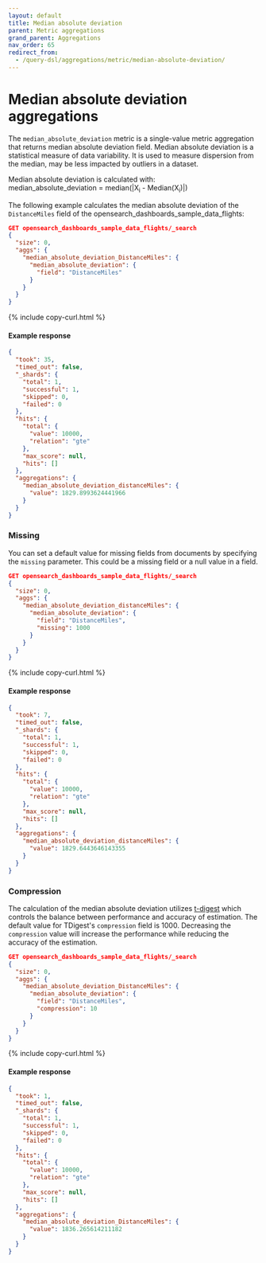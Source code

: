 ```yaml
---
layout: default
title: Median absolute deviation
parent: Metric aggregations
grand_parent: Aggregations
nav_order: 65
redirect_from:
  - /query-dsl/aggregations/metric/median-absolute-deviation/
---
```


# Median absolute deviation aggregations

The `median_absolute_deviation` metric is a single-value metric aggregation that returns median absolute deviation field. Median absolute deviation is a statistical measure of data variability. It is used to measure dispersion from the median, may be less impacted by outliers in a dataset. 

Median absolute deviation is calculated with:<br>
median_absolute_deviation = median(|X<sub>i</sub> - Median(X<sub>i</sub>)|)

The following example calculates the median absolute deviation of the `DistanceMiles` field of the opensearch_dashboards_sample_data_flights:


```json
GET opensearch_dashboards_sample_data_flights/_search
{
  "size": 0,
  "aggs": {
    "median_absolute_deviation_DistanceMiles": {
      "median_absolute_deviation": {
        "field": "DistanceMiles"
      }
    }
  }
}
```
{% include copy-curl.html %}

#### Example response

```json
{
  "took": 35,
  "timed_out": false,
  "_shards": {
    "total": 1,
    "successful": 1,
    "skipped": 0,
    "failed": 0
  },
  "hits": {
    "total": {
      "value": 10000,
      "relation": "gte"
    },
    "max_score": null,
    "hits": []
  },
  "aggregations": {
    "median_absolute_deviation_distanceMiles": {
      "value": 1829.8993624441966
    }
  }
}
```

### Missing
You can set a default value for missing fields from documents by specifying the `missing` parameter. This could be a missing field or a null value in a field.

```json
GET opensearch_dashboards_sample_data_flights/_search
{
  "size": 0,
  "aggs": {
    "median_absolute_deviation_distanceMiles": {
      "median_absolute_deviation": {
        "field": "DistanceMiles",
        "missing": 1000
      }
    }
  }
}
```
{% include copy-curl.html %}

#### Example response

```json
{
  "took": 7,
  "timed_out": false,
  "_shards": {
    "total": 1,
    "successful": 1,
    "skipped": 0,
    "failed": 0
  },
  "hits": {
    "total": {
      "value": 10000,
      "relation": "gte"
    },
    "max_score": null,
    "hits": []
  },
  "aggregations": {
    "median_absolute_deviation_distanceMiles": {
      "value": 1829.6443646143355
    }
  }
}
```

### Compression
The calculation of the median absolute deviation utilizes [t-digest](https://github.com/tdunning/t-digest/tree/main) which controls the balance between performance and accuracy of estimation. The default value for TDigest's `compression` field is 1000. Decreasing the `compression` value will increase the performance while reducing the accuracy of the estimation.

```json
GET opensearch_dashboards_sample_data_flights/_search
{
  "size": 0,
  "aggs": {
    "median_absolute_deviation_DistanceMiles": {
      "median_absolute_deviation": {
        "field": "DistanceMiles",
        "compression": 10
      }
    }
  }
}
```
{% include copy-curl.html %}

#### Example response

```json
{
  "took": 1,
  "timed_out": false,
  "_shards": {
    "total": 1,
    "successful": 1,
    "skipped": 0,
    "failed": 0
  },
  "hits": {
    "total": {
      "value": 10000,
      "relation": "gte"
    },
    "max_score": null,
    "hits": []
  },
  "aggregations": {
    "median_absolute_deviation_DistanceMiles": {
      "value": 1836.265614211182
    }
  }
}
```
